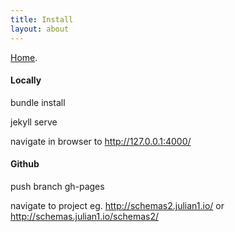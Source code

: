 ```yaml
---
title: Install
layout: about
---
```


[Home](index.html).

#### Locally 

bundle install

jekyll serve

navigate in browser to <http://127.0.0.1:4000/>


#### Github

push branch gh-pages

navigate to project eg. <http://schemas2.julian1.io/> or <http://schemas.julian1.io/schemas2/> 

